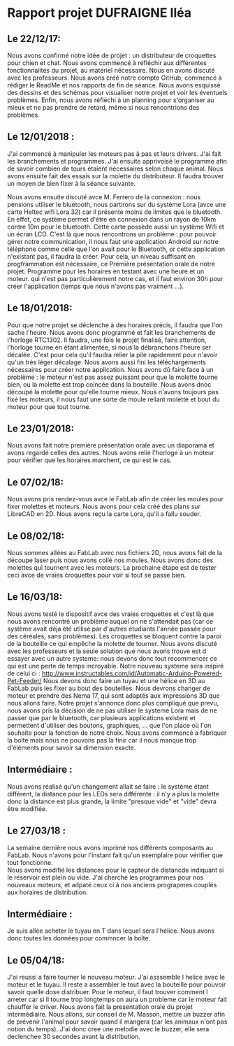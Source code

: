 
# Rapport projet DUFRAIGNE Iléa

## Le 22/12/17:
Nous avons confirmé notre idée de projet : un distributeur de croquettes pour chien et chat.
Nous avons commencé à réfléchir aux différentes fonctionnalités du projet, au matériel nécessaire. Nous en avons discuté avec les professeurs. 
Nous avons créé notre compte GitHub, commencé à rédiger le ReadMe et nos rapports de fin de séance.
Nous avons esquissé des dessins et des schémas pour visualiser notre projet et voir les éventuels problèmes.
Enfin, nous avons réfléchi à un planning pour s'organiser au mieux et ne pas prendre de retard, même si nous rencontrions des problèmes.

## Le 12/01/2018 : 
J'ai commencé à manipuler les moteurs pas à pas et leurs drivers. J'ai fait les branchements et programmes. J'ai ensuite apprivoisé le programme afin de savoir combien de tours étaient nécessaires selon chaque animal.
Nous avons ensuite fait des essais sur la molette du distributeur. Il faudra trouver un moyen de bien fixer à la séance suivante.

Nous avons ensuite discuté avce M. Ferrero de la connexion : nous pensions utiliser le bluetooth, nous partirons sur du système Lora (avce une carte Heltec wifi Lora 32) car il présente moins de limites que le bluetooth. En effet, ce système permet d'être en connexion dans un rayon de 10km contre 10m pour le bluetooth. Cette carte possède aussi un système Wifi et un écran LCD.
C'est là que nous rencontrons un problème : pour pouvoir gérer notre communication, il nous faut une application Android sur notre téléphone comme celle que l'on avait pour le Bluetooth, or cette application n'existant pas, il faudra la créer. Pour cela, un niveau suffisant en progframmation est nécessaire, ce Première présentation orale de notre projet.
Programme pour les horaires en testant avec une heure et un moteur.
qui n'est pas particulièrement notre cas, et il faut environ 30h pour créer l'application (temps que nous n'avons pas vraiment ...). 

## Le 18/01/2018:
Pour que notre projet se déclenche à des horaires précis, il faudra que l'on sache l'heure.
Nous avons donc programmé et fait les branchements de l'horloge RTC1302. Il faudra, une fois le projet finalisé, faire attention, l'horloge tourne en étant alimentée, si nous la débranchons l'heure ser décalée. C'est pour cela qu'il faudra relier la pile rapidement pour n'avoir qu'un trés léger décalage.
Nous avons aussi fini les téléchargements nécessaires pour créer notre application. 
Nous avons dû faire face à un problème : le moteur n'est pas assez puissant pour que la molette tourne bien, ou la molette est trop coincée dans la bouteille. Nous avons dnoc découpé la molette pour qu'elle tourne mieux. Nous n'avons toujours pas fixé les moteurs, il nous faut une sorte de moule reliant molette et bout du moteur pour que tout tourne.

## Le 23/01/2018:
Nous avons fait notre première présentation orale avec un diaporama et avons regardé celles des autres.
Nous avons relié l'horloge à un moteur pour vérifier que les horaires marchent, ce qui est le cas.

## Le 07/02/18:
Nous avons pris rendez-vous avce le FabLab afin de créer les moules pour fixer molettes et moteurs. Nous avons pour cela créé des plans sur LibreCAD en 2D.
Nous avons reçu la carte Lora, qu'il a fallu souder.

## Le 08/02/18:
Nous sommes allées au FabLab avec nos fichiers 2D, nous avons fait de la découpe laser puis nous avons collé nos moules. Nous avons donc des molettes qui tournent avec les moteurs. La prochaine étape est de tester ceci avce de vraies croquettes pour voir si tout se passe bien.

## Le 16/03/18: 
Nous avons testé le dispositif avce des vraies croquettes et c'est là que nous avons rencontré un problème auquel on ne s'attendait pas (car ce système avait déja été utilisé par d'autres étudiants l'année passée pour des céréales, sans problèmes). Les croquettes se bloquent contre la paroi de la bouteille ce qui empêche la molette de tourner. 
Nous avons discuté avec les professeurs et la seule solution que nous avons trouve est d essayer avec un autre systeme: nous devons donc tout recommencer ce qui est une perte de temps incroyable. Notre nouveau systeme sera inspiré de celui ci : http://www.instructables.com/id/Automatic-Arduino-Powered-Pet-Feeder/ 
Nous devons donc faire un tuyau et une hélice en 3D au FabLab puis les fixer au bout des bouteilles. Nous devrons changer de moteur et prendre des Nema 17, qui sont adaptés aux impressions 3D que nous allons faire.
Notre projet s'annonce donc plus compliqué que prevu, nous avons pris la décision de ne pas utiliser le systeme Lora mais de ne passer que par le bluetooth, car plusieurs applications existent et permettent d'utiliser des boutons, graphiques, ... que l'on place où l'on souhaite pour la fonction de notre choix.
Nous avons commencé a fabriquer la boîte mais nous ne pouvons pas la finir car il nous manque trop d'éléments pour savoir sa dimension exacte.

## Intermédiaire :
Nous avons réalisé qu'un changement allait se faire : le système étant différent, la distance pour les LEDs sera différente : il n'y a plus la molette donc la distance est plus grande, la limite "presque vide" et "vide" devra être modifiée.

## Le 27/03/18 :
La semaine dernière nous avons imprimé nos différents composants au FabLab. Nous n'avons pour l'instant fait qu'un exemplaire pour vérifier que tout fonctionne.  
Nous avons modifié les distances pour le capteur de distancde indiquant si le réservoir est plein ou vide.
J'ai cherché les programmes pour nos nouveaux moteurs, et adpaté ceux ci à nos anciens prograpmes couplés aux horaires de distribution.

## Intermédiaire : 
Je suis allée acheter le tuyau en T dans lequel sera l'hélice. Nous avons donc toutes les données pour commncer la boîte.

## Le 05/04/18:
J'ai reussi a faire tourner le nouveau moteur. J'ai asssemble l helice avec le moteur et le tuyau. Il reste a assembler le tout avec la bouteille pour pouvoir savoir quelle dose distribuer. 
Pour le moteur, il faut trouver comment l arreter car si il tourne trop longtemps on aura un probleme car le moteur fait chauffer le driver. 
Nous avons fait la presentation orale du projet intermédiaire. 
Nous allons, sur conseil de M. Masson, mettre un buzzer afin de prévenir l'animal pour savoir quand il mangera (car les animaux n'ont pas notion du temps). J'ai donc cree une melodie avec le buzzer, elle sera declenchee 30 secondes avant la distribution.
